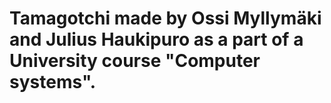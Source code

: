# Tamagotchi made by Ossi Myllymäki and Julius Haukipuro as a part of a University course "Computer systems".
